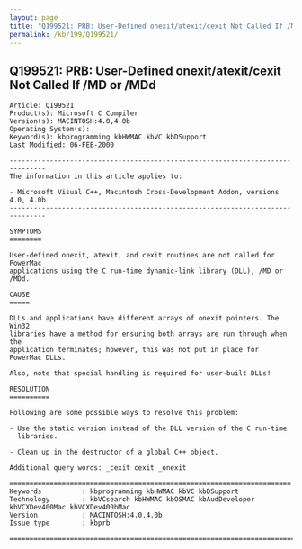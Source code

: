 ```yaml
---
layout: page
title: "Q199521: PRB: User-Defined onexit/atexit/cexit Not Called If /MD or /MDd"
permalink: /kb/199/Q199521/
---
```


## Q199521: PRB: User-Defined onexit/atexit/cexit Not Called If /MD or /MDd

	Article: Q199521
	Product(s): Microsoft C Compiler
	Version(s): MACINTOSH:4.0,4.0b
	Operating System(s): 
	Keyword(s): kbprogramming kbHWMAC kbVC kbDSupport
	Last Modified: 06-FEB-2000
	
	-------------------------------------------------------------------------------
	The information in this article applies to:
	
	- Microsoft Visual C++, Macintosh Cross-Development Addon, versions 4.0, 4.0b 
	-------------------------------------------------------------------------------
	
	SYMPTOMS
	========
	
	User-defined onexit, atexit, and cexit routines are not called for PowerMac
	applications using the C run-time dynamic-link library (DLL), /MD or /MDd.
	
	CAUSE
	=====
	
	DLLs and applications have different arrays of onexit pointers. The Win32
	libraries have a method for ensuring both arrays are run through when the
	application terminates; however, this was not put in place for PowerMac DLLs.
	
	Also, note that special handling is required for user-built DLLs!
	
	RESOLUTION
	==========
	
	Following are some possible ways to resolve this problem:
	
	- Use the static version instead of the DLL version of the C run-time
	  libraries.
	
	- Clean up in the destructor of a global C++ object.
	
	Additional query words: _cexit cexit _onexit
	
	======================================================================
	Keywords          : kbprogramming kbHWMAC kbVC kbDSupport 
	Technology        : kbVCsearch kbHWMAC kbOSMAC kbAudDeveloper kbVCXDev400Mac kbVCXDev400bMac
	Version           : MACINTOSH:4.0,4.0b
	Issue type        : kbprb
	
	=============================================================================
	

